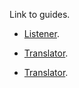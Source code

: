 Link to guides.

* [Listener](https://monmonmnemonics.github.io/MChat/HTU_Listener/HTU_Listener.html).

* [Translator](https://monmonmnemonics.github.io/MChat/HTU_Translator/HTU_Translator.html).

* [Translator](https://monmonmnemonics.github.io/MChat/REST_API.html).